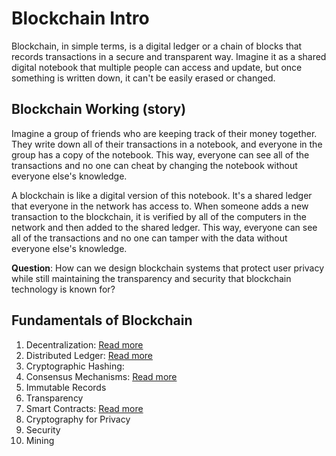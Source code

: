 # Blockchain Intro
Blockchain, in simple terms, is a digital ledger or a chain of blocks that records transactions in a secure and transparent way. Imagine it as a shared digital notebook that multiple people can access and update, but once something is written down, it can't be easily erased or changed.

## Blockchain Working (story)
Imagine a group of friends who are keeping track of their money together. They write down all of their transactions in a notebook, and everyone in the group has a copy of the notebook. This way, everyone can see all of the transactions and no one can cheat by changing the notebook without everyone else's knowledge.

A blockchain is like a digital version of this notebook. It's a shared ledger that everyone in the network has access to. When someone adds a new transaction to the blockchain, it is verified by all of the computers in the network and then added to the shared ledger. This way, everyone can see all of the transactions and no one can tamper with the data without everyone else's knowledge.

**Question**: How can we design blockchain systems that protect user privacy while still maintaining the transparency and security that blockchain technology is known for?

## Fundamentals of Blockchain

1. Decentralization: [Read more](https://github.com/adixoo/blockchain-learn/blob/main/tutorial1/tut2.md#decentralization)
2. Distributed Ledger: [Read more](https://github.com/adixoo/blockchain-learn/blob/main/tutorial1/tut3.md#distributed-ledger)
3. Cryptographic Hashing:
4. Consensus Mechanisms: [Read more](https://github.com/adixoo/blockchain-learn/blob/main/tutorial1/tut4.md#consensus-mechanisms)
5. Immutable Records
6. Transparency
7. Smart Contracts: [Read more](https://github.com/adixoo/blockchain-learn/blob/main/tutorial1/tut5.md#smart-contract)
8. Cryptography for Privacy
9. Security
10. Mining
